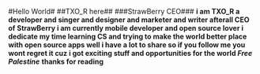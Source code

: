 #Hello World#
##TXO_R here##
###StrawBerry CEO###
**i am TXO_R a developer and singer and designer and marketer and writer afterall CEO of StrawBerry i am currently mobile developer and open source lover i dedicate my time learning CS and trying to make the world better place with open source apps well i have a lot to share so if you follow me you wont regret it cuz i got exciting stuff and opportunities for the world ***Free Palestine*****
**thanks for reading**
